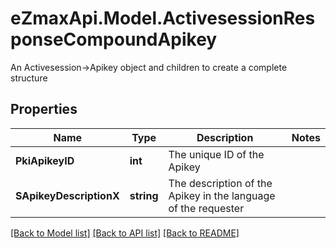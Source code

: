 # eZmaxApi.Model.ActivesessionResponseCompoundApikey
An Activesession->Apikey object and children to create a complete structure

## Properties

Name | Type | Description | Notes
------------ | ------------- | ------------- | -------------
**PkiApikeyID** | **int** | The unique ID of the Apikey | 
**SApikeyDescriptionX** | **string** | The description of the Apikey in the language of the requester | 

[[Back to Model list]](../README.md#documentation-for-models) [[Back to API list]](../README.md#documentation-for-api-endpoints) [[Back to README]](../README.md)

